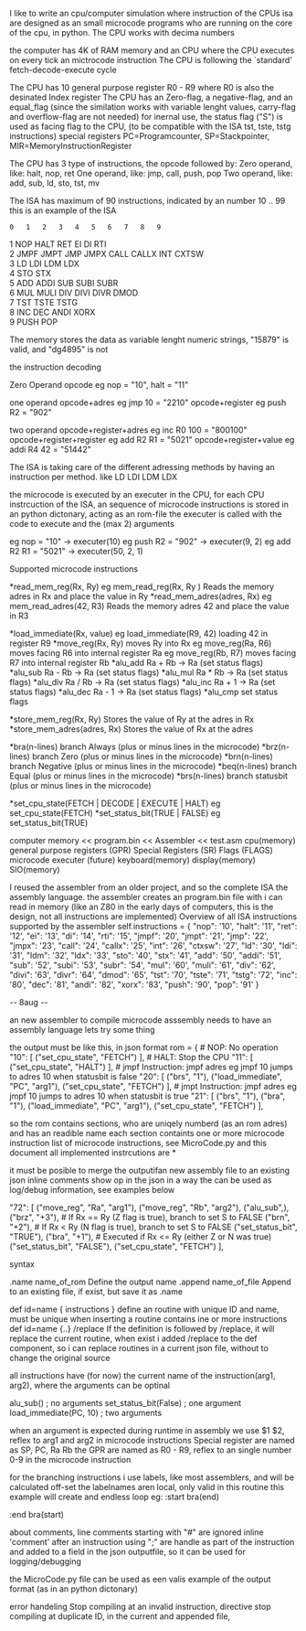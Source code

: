 I like to write an cpu/computer simulation where instruction of the CPUś isa are designed as an small microcode programs who are running on the core of the cpu, in python. The CPU works with decima numbers


the computer has 4K of RAM memory and an CPU where the CPU executes on every tick an mictrocode instruction
The CPU is following the ´standard' fetch-decode-execute cycle

The CPU has 10 general purpose register R0 - R9 where R0 is also the desinated Index register
The CPU has an Zero-flag, a negative-flag, and an equal_flag (since the similation works with variable lenght values, carry-flag and overflow-flag are not needed) for inernal use, the status flag ("S") is used as facing flag to the CPU, (to be compatible with the ISA tst, tste, tstg instructions)
special registers PC=Programcounter, SP=Stackpointer, MIR=MemoryInstructionRegister


The CPU has 3 type of instructions, the opcode followed by:
    Zero operand, like: halt, nop, ret
    One  operand, like: jmp, call, push, pop
    Two  operand, like: add, sub, ld, sto, tst, mv

The ISA has maximum of 90 instructions, indicated by an number 10 .. 99
this is an example of the ISA

	0	1	2	3	4	5	6	7	8	9
1	NOP	HALT 	RET	EI	DI	RTI				
2	JMPF	JMPT	JMP	JMPX	CALL	CALLX	INT	CXTSW		
3	LD	LDI	LDM	LDX						
4	STO	STX								
5	ADD	ADDI	SUB 	SUBI	SUBR					
6	MUL	MULI	DIV	DIVI	DIVR	DMOD				
7	TST	TSTE	TSTG							
8	INC	DEC	ANDI	XORX						
9	PUSH	POP								



The memory stores the data as variable lenght numeric strings, "15879" is valid, and "dg4895" is not

the instruction decoding 

Zero Operand
    opcode                      eg nop = "10", halt = "11"

one operand
    opcode+adres                eg jmp  10 = "2210"
    opcode+register             eg push R2 = "902"

two operand
    opcode+register+adres       eg inc  R0 100 = "800100"
    opcode+register+register    eg add  R2 R1  = "5021"
    opcode+register+value       eg addi R4 42  = "51442"


The ISA is taking care of the different adressing methods by having an instruction per method.
like LD LDI LDM LDX

the microcode is executed by an executer in the CPU, for each CPU instrcuction of the ISA, an sequence of
microcode instructions is stored in an python dictonary, acting as an rom-file
the executer is called with the code to execute and the (max 2) arguments

eg nop = "10"           -> executer(10) 
eg push R2 = "902"      -> executer(9, 2)
eg add  R2 R1  = "5021" -> executer(50, 2, 1)



Supported microcode instructions


*read_mem_reg(Rx, Ry)            eg mem_read_reg(Rx, Ry ) Reads the memory adres in Rx and place the value in Ry
*read_mem_adres(adres, Rx)       eg mem_read_adres(42, R3) Reads the memory adres 42 and place the value in R3

*load_immediate(Rx, value)       eg load_immediate(R9, 42)  loading 42 in register R9
*move_reg(Rx, Ry)                moves Ry into Rx 
                                 eg move_reg(Ra, R6) moves facing R6 into internal register Ra
                                 eg move_reg(Rb, R7) moves facing R7 into internal register Rb
*alu_add                         Ra + Rb -> Ra (set status flags)
*alu_sub                         Ra - Rb -> Ra (set status flags)
*alu_mul                         Ra * Rb -> Ra (set status flags)
*alu_div                         Ra / Rb -> Ra (set status flags)
*alu_inc                         Ra + 1  -> Ra (set status flags)
*alu_dec                         Ra - 1  -> Ra (set status flags)
*alu_cmp                         set status flags


*store_mem_reg(Rx, Ry)           Stores the value of Ry at the adres in Rx
*store_mem_adres(adres, Rx)      Stores the value of Rx at the adres

*bra(n-lines)                    branch Always   (plus or minus lines in the microcode)
*brz(n-lines)                    branch Zero     (plus or minus lines in the microcode)
*brn(n-lines)                    branch Negative (plus or minus lines in the microcode)
*beq(n-lines)                    branch Equal    (plus or minus lines in the microcode)
*brs(n-lines)                    branch statusbit    (plus or minus lines in the microcode)

*set_cpu_state(FETCH | DECODE | EXECUTE | HALT)  eg set_cpu_state(FETCH)
*set_status_bit(TRUE | FALSE)                    eg set_status_bit(TRUE)




 computer
    memory << program.bin << Assembler << test.asm
    cpu(memory)
        general purpose registers (GPR)
        Special Registers         (SR)
        Flags                     (FLAGS)
        microcode executer
(future)
    keyboard(memory)
    display(memory)
    SIO(memory)



I reused the assembler from an older project, and so the complete ISA
the assembly language. the assembler creates an program.bin file with i can read
in memory (like an Z80 in the early days of computers, this is the design, not all instructions are implemented)
    Overview of all ISA instructions supported by the assembler
    self.instructions = {
            "nop": '10', "halt": '11', "ret": '12', "ei": '13', "di": '14', "rti": '15',
            "jmpf": '20', "jmpt": '21', "jmp": '22', "jmpx": '23', "call": '24', "callx": '25', "int": '26', "ctxsw": '27',
            "ld": '30', "ldi": '31', "ldm": '32', "ldx": '33',
            "sto": '40', "stx": '41',
            "add": '50', "addi": '51', "sub": '52', "subi": '53', "subr": '54',
            "mul": '60', "muli": '61', "div": '62', "divi": '63', "divr": '64', "dmod": '65',
            "tst": '70', "tste": '71', "tstg": '72',
            "inc": '80', "dec": '81', "andi": '82', "xorx": '83',
            "push": '90', "pop": '91'
        }


-- 8aug --

an new assembler to compile microcode asssembly needs to have an assembly language
lets try some thing

the output must be like this, in json format
rom = {
        # NOP: No operation
        "10": [
            ("set_cpu_state", "FETCH")
        ],
        # HALT: Stop the CPU
        "11": [
            ("set_cpu_state", "HALT")
        ],
        # jmpf Instruction: jmpf adres eg jmpf 10 jumps to adres 10 when statusbit is false 
        "20": [
            ("brs", "1"),
            ("load_immediate", "PC", "arg1"),
            ("set_cpu_state", "FETCH")
        ],
        # jmpt Instruction: jmpf adres eg jmpf 10 jumps to adres 10 when statusbit is true
        "21": [
            ("brs", "1"),
            ("bra", "1"),
            ("load_immediate", "PC", "arg1"),
            ("set_cpu_state", "FETCH")
        ],

so the rom contains sections, who are uniqely numberd (as an rom adres) and has an readible name
each section containts one or more microcode instruction
list of microcode instructions, see MicroCode.py and this document all implemented instrcutions are *


it must be posible to merge the outputifan new assembly file to an existing json
inline comments show op in the json in a way the can be used as log/debug information, see examples below

"72": [
            ("move_reg", "Ra", "arg1"),
            ("move_reg", "Rb", "arg2"),
            ("alu_sub",),
            ("brz", "+3"),          # If Rx == Ry (Z flag is true), branch to set S to FALSE
            ("brn", "+2"),          # If Rx  < Ry (N flag is true), branch to set S to FALSE
            ("set_status_bit", "TRUE"),
            ("bra", "+1"),          # Executed if Rx <= Ry (either Z or N was true)
            ("set_status_bit", "FALSE"),
            ("set_cpu_state", "FETCH")
        ],


syntax

.name   name_of_rom             Define the output name
.append name_of_file            Append to an existing file, if exist, but save it as .name 

def id=name { instructions }    define an routine with unique ID and name, must be unique when inserting
                                a routine contains ine or more instructions
def id=name {..} /replace       If the definition is followed by /replace, it will replace the current routine, when exist
                                i added /replace to the def component, so i can replace routines in a current json file, without to change the original source

all instructions have (for now) the current name of the instruction(arg1, arg2), where the arguments can be optinal

alu_sub()               ; no arguments
set_status_bit(False)   ; one argument
load_immediate(PC, 10)  ; two arguments

when an argument is expected during runtime in assembly we use $1 $2, reflex to arg1 and arg2 in microcode instructions
Special register are named as SP, PC, Ra Rb 
the GPR are named as R0 - R9, reflex to an single number 0-9 in the microcode instruction

for the branching instructions i use labels, like most assemblers, and will be calculated off-set
the labelnames aren local, only valid in this routine
this example will create and endless loop
eg:
:start
bra(end)

:end
bra(start)

about comments, line comments starting with "#" are ignored
inline 'comment' after an instruction using ";" are handle as part of the instruction and added to a field in the json outputfile, so it can be used for logging/debugging

the MicroCode.py file can be used as een valis example of the output format (as in an python dictonary)


error handeling
    Stop compiling at an invalid instruction, directive
    stop compiling at duplicate ID, in the current and appended file,